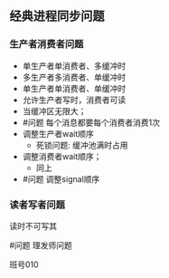 ## 经典进程同步问题
### 生产者消费者问题
- 单生产者单消费者、多缓冲时
- 多生产者多消费者、单缓冲时
- 单生产者单消费者、单缓冲时
- 允许生产者写时，消费者可读
- 当缓冲区无限大；
- #问题 每个消息都要每个消费者消费1次 
- 调整生产者wait顺序
	- 死锁问题: 缓冲池满时占用
- 调整消费者wait顺序； 
	- 同上
- #问题 调整signal顺序

### 读者写者问题
读时不可写其

#问题 理发师问题


班号010